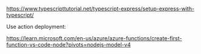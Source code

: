 https://www.typescripttutorial.net/typescript-express/setup-express-with-typescript/

Use action deployment:

https://learn.microsoft.com/en-us/azure/azure-functions/create-first-function-vs-code-node?pivots=nodejs-model-v4
